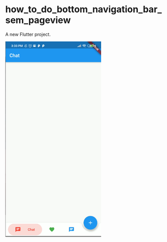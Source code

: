# how_to_do_bottom_navigation_bar_sem_pageview

A new Flutter project.

<img src="https://github.com/Bwolfs2/how_to_do/blob/master/htd_bottom_navigation_bar_sem_pageview/bottom_navigations.PNG" width="300">
